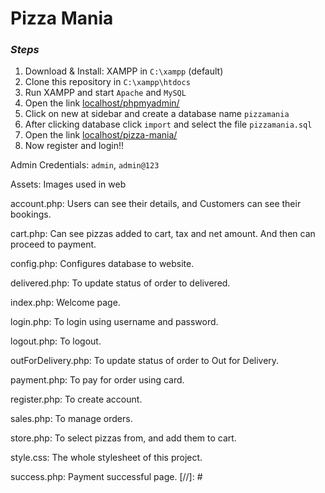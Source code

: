 # Pizza Mania

### _Steps_
1. Download & Install: XAMPP in ```C:\xampp``` (default)
2. Clone this repository in ```C:\xampp\htdocs```
3. Run XAMPP and start ```Apache``` and ```MySQL```
4. Open the link [localhost/phpmyadmin/]
5. Click on new at sidebar and create a database name ```pizzamania```
6. After clicking database click ```import``` and select the file ```pizzamania.sql```
4. Open the link [localhost/pizza-mania/]
8. Now register and login!!

Admin Credentials: ```admin```, ```admin@123```

Assets: Images used in web

account.php: Users can see their details, and Customers can see their bookings.

cart.php: Can see pizzas added to cart, tax and net amount. And then can proceed to payment.

config.php: Configures database to website.

delivered.php: To update status of order to delivered.

index.php: Welcome page.

login.php: To login using username and password.

logout.php: To logout.

outForDelivery.php: To update status of order to Out for Delivery.

payment.php: To pay for order using card.

register.php: To create account.

sales.php: To manage orders.

store.php: To select pizzas from, and add them to cart.

style.css: The whole stylesheet of this project.

success.php: Payment successful page.
[//]: #

   [localhost/phpmyadmin/]: <localhost/phpmyadmin/>
   [localhost/pizza-mania/]: <localhost/pizza-mania/>
